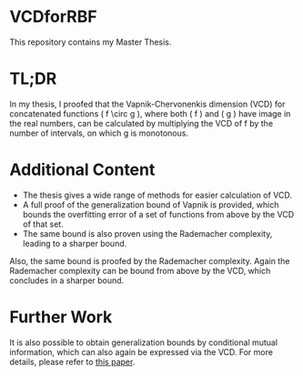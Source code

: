 # VCDforRBF
This repository contains my Master Thesis. 

# TL;DR
In my thesis, I proofed that the Vapnik-Chervonenkis dimension (VCD) for concatenated functions \( f \circ g \), where both \( f \) and \( g \) have image in the real numbers, can be calculated by multiplying the VCD of f by the number of intervals, on which g is monotonous.

# Additional Content

- The thesis gives a wide range of methods for easier calculation of VCD.
- A full proof of the generalization bound of Vapnik is provided, which bounds the overfitting error of a set of functions from above by the VCD of that set.
- The same bound is also proven using the Rademacher complexity, leading to a sharper bound.

Also, the same bound is proofed by the Rademacher complexity. Again the Rademacher complexity can be bound from above by the VCD, which concludes in a sharper bound. 

# Further Work

It is also possible to obtain generalization bounds by conditional mutual information, which can also again be expressed via the VCD. For more details, please refer to [this paper](https://arxiv.org/pdf/2005.08044.pdf).
